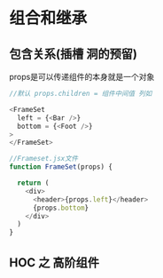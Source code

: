 # 组合和继承

## 包含关系(插槽 洞的预留)
props是可以传递组件的本身就是一个对象
```javascript
//默认 props.children = 组件中间值 列如

<FrameSet
  left = {<Bar />}
  bottom = {<Foot />}
>
</FrameSet>

//Frameset.jsx文件
function FrameSet(props) {

  return (
    <div> 
      <header>{props.left}</header>
      {props.bottom}
    </div>
  )
}
```
## HOC 之 高阶组件
